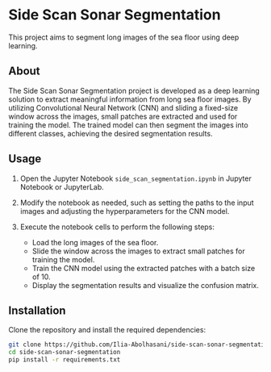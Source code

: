 # Side Scan Sonar Segmentation

This project aims to segment long images of the sea floor using deep learning.

## About

The Side Scan Sonar Segmentation project is developed as a deep learning solution to extract meaningful information from long sea floor images. By utilizing Convolutional Neural Network (CNN) and sliding a fixed-size window across the images, small patches are extracted and used for training the model. The trained model can then segment the images into different classes, achieving the desired segmentation results.

## Usage

1. Open the Jupyter Notebook `side_scan_segmentation.ipynb` in Jupyter Notebook or JupyterLab.

2. Modify the notebook as needed, such as setting the paths to the input images and adjusting the hyperparameters for the CNN model.

3. Execute the notebook cells to perform the following steps:
   - Load the long images of the sea floor.
   - Slide the window across the images to extract small patches for training the model.
   - Train the CNN model using the extracted patches with a batch size of 10.
   - Display the segmentation results and visualize the confusion matrix.

## Installation

Clone the repository and install the required dependencies:

```bash
git clone https://github.com/Ilia-Abolhasani/side-scan-sonar-segmentation.git
cd side-scan-sonar-segmentation
pip install -r requirements.txt
```
